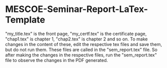 # MESCOE-Seminar-Report-LaTex-Template
 "my_title.tex" is the front page, "my_certf.tex" is the certificate page, "chap1.tex" is chapter 1, "chap2.tex" is chapter 2 and so on. To make changes in the content of these, edit the respective tex files and save them, but do not run them. These files are called in the "sem_report.tex" file. So after making the changes in the respective files, run the "sem_report.tex" file to observe the changes in the PDF generated.
